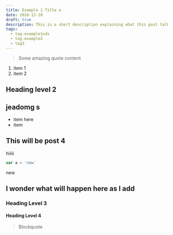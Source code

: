 ```yaml
---
title: Example 1 Title a
date: 2018-12-10
draft: true
description: This is a short description explaining what this post talks about
tags:
  - tag-example1sds
  - tag-example2
  - tag3
---
```


> Some amazing quote content

1. item 1
2. item 2

## Heading level 2

## jeadomg s

- item here
- item

## This will be post 4
hiiiii

```js
var a = 'new'
```

new

## I wonder what will happen here as I add

### Heading Level 3

#### Heading Level 4

> Blockquote